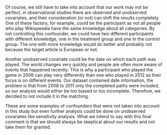 Of course, we still have to take into account that our work may not be perfect, in observational studies there are observed and unobserved covariates, and their consideration (or not) can shift the results completely. One of these factors, for example, could be the participant as not all people who play Wikispeedia have the same knowledge about all categories. By not controlling this confounder, we could have two different participants with different knowledge, one in the treatment group and one in the control group. The one with more knowledge would do better and probably not because the target article is European or not. 

Another unobserved covariate could be the date on which each path was played. The world changes very quickly and people are often more aware of events that happened recently. This is why a participant who played the game in 2008 can play very differently than one who played in 2012 as their focus is on different events. Our dataset contained date information, the problem is that from 2008 to 2011 only the completed paths were included, so our analysis would either be too biased or too incomplete. Therefore, we decided to not include it in the matching.

These are some examples of confounders that were not taken into account in this study but even further analysis could be done on unobserved covariates like sensitivity analysis. What we intend to say with this final comment is that we should always be skeptical about our results and not take them for granted.
